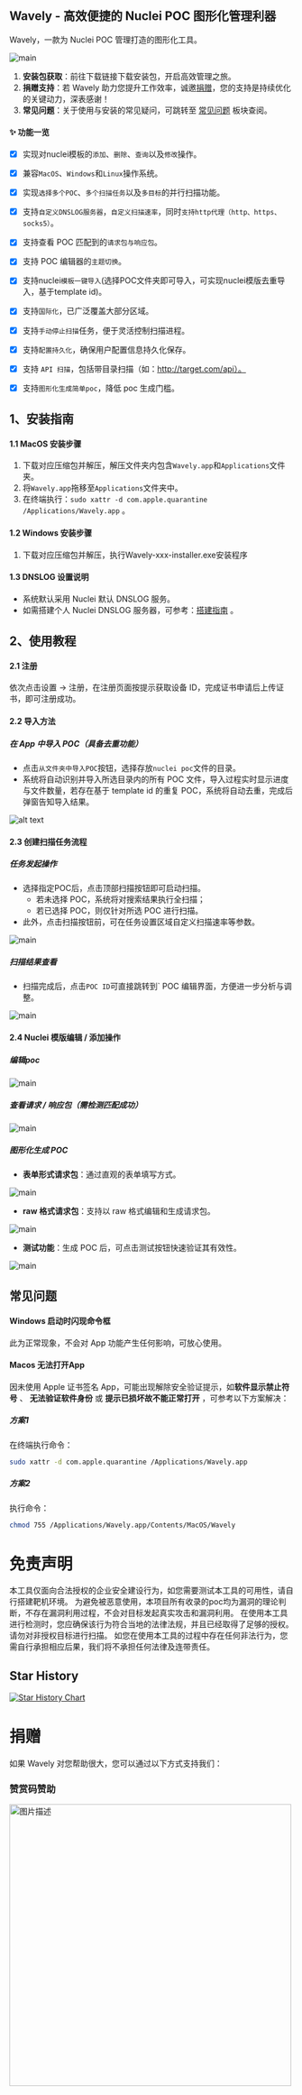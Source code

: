 ## Wavely - 高效便捷的 Nuclei POC 图形化管理利器

Wavely，一款为 Nuclei POC 管理打造的图形化工具。

![main](imgs/p1.png)


1. **安装包获取**：前往下载链接下载安装包，开启高效管理之旅。
2. **捐赠支持**：若 Wavely 助力您提升工作效率，诚邀[捐赠](#捐赠)，您的支持是持续优化的关键动力，深表感谢！
3. **常见问题**：关于使用与安装的常见疑问，可跳转至 [常见问题](#常见问题) 板块查阅。


#### ✨ 功能一览

- [x] 实现对nuclei模板的`添加`、`删除`、`查询`以及`修改`操作。
- [x] 兼容`MacOS`、`Windows`和`Linux`操作系统。
- [x] 实现`选择多个POC`、`多个扫描任务`以及`多目标`的并行扫描功能。
- [x] 支持`自定义DNSLOG服务器`，`自定义扫描速率`，同时`支持http代理（http、https、socks5）`。
- [x] 支持查看 POC 匹配到的`请求包与响应包`。
- [x] 支持 POC 编辑器的`主题切换`。
- [x] 支持nuclei`模板一键导入`(选择POC文件夹即可导入，可实现nuclei模版去重导入，基于template id)。

- [x] 支持`国际化`，已广泛覆盖大部分区域。
- [x] 支持`手动停止扫描`任务，便于灵活控制扫描进程。
- [x] 支持`配置持久化`，确保用户配置信息持久化保存。
- [x] 支持 `API 扫描`，包括带目录扫描（如：http://target.com/api）。
- [x] 支持`图形化生成简单poc`，降低 poc 生成门槛。


## 1、安装指南
#### 1.1 MacOS 安装步骤
1. 下载对应压缩包并解压，解压文件夹内包含`Wavely.app`和`Applications`文件夹。
2. 将`Wavely.app`拖移至`Applications`文件夹中。
3. 在终端执行：`sudo xattr -d com.apple.quarantine /Applications/Wavely.app` 。

#### 1.2 Windows 安装步骤
1. 下载对应压缩包并解压，执行Wavely-xxx-installer.exe安装程序

####  1.3 DNSLOG 设置说明
- 系统默认采用 Nuclei 默认 DNSLOG 服务。
- 如需搭建个人 Nuclei DNSLOG 服务器，可参考：[搭建指南](https://github.com/projectdiscovery/interactsh) 。

## 2、使用教程
#### 2.1 注册
依次点击设置 -> 注册，在注册页面按提示获取设备 ID，完成证书申请后上传证书，即可注册成功。
#### 2.2 导入方法
##### 在 App 中导入 POC（具备去重功能）
- 点击`从文件夹中导入POC`按钮，选择存放` nuclei poc `文件的目录。
- 系统将自动识别并导入所选目录内的所有 POC 文件，导入过程实时显示进度与文件数量，若存在基于 template id 的重复 POC，系统将自动去重，完成后弹窗告知导入结果。

![alt text](imgs/p2.png)

#### 2.3 创建扫描任务流程
##### 任务发起操作
- 选择指定POC后，点击顶部扫描按钮即可启动扫描。
    - 若未选择 POC，系统将对搜索结果执行全扫描；
    - 若已选择 POC，则仅针对所选 POC 进行扫描。
- 此外，点击扫描按钮前，可在任务设置区域自定义扫描速率等参数。


![main](imgs/p3.png)
##### 扫描结果查看
- 扫描完成后，点击` POC ID `可直接跳转到` POC 编辑界面，方便进一步分析与调整。

![main](imgs/1.png)


####  2.4 Nuclei 模版编辑 / 添加操作
##### 编辑poc
![main](imgs/4.png)

##### 查看请求 / 响应包（需检测匹配成功）
![main](imgs/3.png)

#####  图形化生成 POC
- **表单形式请求包**：通过直观的表单填写方式。

![main](imgs/p4.png)

- **raw 格式请求包**：支持以 raw 格式编辑和生成请求包。

![main](imgs/p5.png)

- **测试功能**：生成 POC 后，可点击测试按钮快速验证其有效性。

![main](imgs/p6.png)



## 常见问题
#### Windows 启动时闪现命令框
此为正常现象，不会对 App 功能产生任何影响，可放心使用。
####  Macos 无法打开App
因未使用 Apple 证书签名 App，可能出现解除安全验证提示，如**软件显示禁止符号** 、 **无法验证软件身份** 或 **提示已损坏故不能正常打开** ，可参考以下方案解决：

##### 方案1
在终端执行命令：
``` bash
sudo xattr -d com.apple.quarantine /Applications/Wavely.app
```
##### 方案2
执行命令：
``` bash
chmod 755 /Applications/Wavely.app/Contents/MacOS/Wavely
```


# 免责声明
本工具仅面向合法授权的企业安全建设行为，如您需要测试本工具的可用性，请自行搭建靶机环境。 为避免被恶意使用，本项目所有收录的poc均为漏洞的理论判断，不存在漏洞利用过程，不会对目标发起真实攻击和漏洞利用。 在使用本工具进行检测时，您应确保该行为符合当地的法律法规，并且已经取得了足够的授权。请勿对非授权目标进行扫描。 如您在使用本工具的过程中存在任何非法行为，您需自行承担相应后果，我们将不承担任何法律及连带责任。

## Star History

[![Star History Chart](https://api.star-history.com/svg?repos=perlh/wavely&type=Date)](https://star-history.com/#perlh/wavely&Date)

# 捐赠
如果 Wavely 对您帮助很大，您可以通过以下方式支持我们：

### 赞赏码赞助
<img src="imgs/sponsor.jpg" alt="图片描述" width="500" height="500">
<!-- ![main](imgs/sponsor.jpg) -->